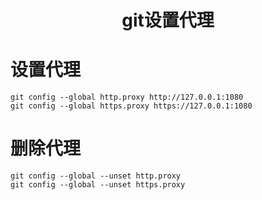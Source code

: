<h1 align="center">git设置代理</h1>

# 设置代理
```
git config --global http.proxy http://127.0.0.1:1080
git config --global https.proxy https://127.0.0.1:1080
```

# 删除代理
```
git config --global --unset http.proxy
git config --global --unset https.proxy
```
